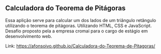 ## Calculadora do Teorema de Pitágoras
Essa aplição serve para calcular um dos lados de um triângulo retângulo utilizando o teorema de pitágoras.
Utilizando HTML, CSS e JavaScript.
Desafio proposto pela a empresa cromai para o cargo de estágio em desenvolvimento web.

Link: https://afonsoivo.github.io/Calculadora-do-Teorema-de-Pitagoras/